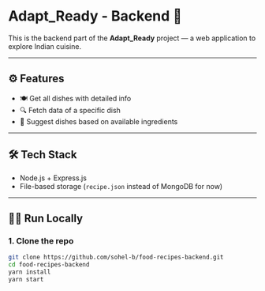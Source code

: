 # Adapt_Ready - Backend 🍛

This is the backend part of the **Adapt_Ready** project — a web application to explore Indian cuisine.

---

## ⚙️ Features

- 🍽️ Get all dishes with detailed info
- 🔍 Fetch data of a specific dish
- 🧠 Suggest dishes based on available ingredients

---

## 🛠 Tech Stack

- Node.js + Express.js
- File-based storage (`recipe.json` instead of MongoDB for now)

---

## 🧑‍💻 Run Locally

### 1. Clone the repo
```bash
git clone https://github.com/sohel-b/food-recipes-backend.git
cd food-recipes-backend
yarn install
yarn start

